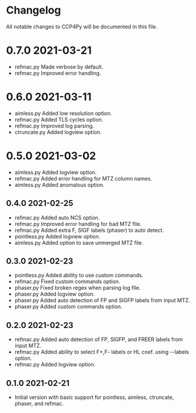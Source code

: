 # Changelog

All notable changes to CCP4Py will be documented in this file.

# 0.7.0 2021-03-21
- refmac.py Made verbose by default.
- refmac.py Improved error handling.

# 0.6.0 2021-03-11

- aimless.py Added low resolution option.
- refmac.py Added TLS cycles option.
- refmac.py Improved log parsing.
- ctruncate.py Added logview option.

# 0.5.0 2021-03-02

- aimless.py Added logview option.
- refmac.py Added error handling for MTZ column names.
- aimless.py Added anomalous option.

## 0.4.0 2021-02-25

- refmac.py Added auto NCS option.
- refmac.py Improved error handling for bad MTZ file.
- refmac.py Added extra F, SIGF labels (phaser) to auto detect.
- pointless.py Added logview option.
- aimless.py Added option to save unmerged MTZ file.

## 0.3.0 2021-02-23

- pointless.py Added ability to use custom commands.
- refmac.py Fixed custom commands option.
- phaser.py Fixed broken regex when parsing log file.
- phaser.py Added logview option.
- phaser.py Added auto detection of FP and SIGFP labels from input MTZ.
- phaser.py Added custom commands option.

## 0.2.0 2021-02-23

- refmac.py Added auto detection of FP, SIGFP, and FREER labels from input MTZ.
- refmac.py Added ability to select F+,F- labels or HL coef. using --labels option.
- refmac.py Added logview option.

## 0.1.0 2021-02-21

- Initial version with basic support for pointless, aimless, ctruncate, phaser, and refmac.
